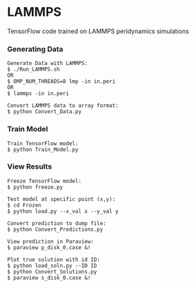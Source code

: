 # LAMMPS
TensorFlow code trained on LAMMPS peridynamics simulations


### Generating Data

```    
Generate Data with LAMMPS:
$ ./Run_LAMMPS.sh
OR
$ OMP_NUM_THREADS=8 lmp -in in.peri
OR
$ lammps -in in.peri

Convert LAMMPS data to array format:
$ python Convert_Data.py
```

    
### Train Model

```
Train TensorFlow model:
$ python Train_Model.py
```


### View Results    

```
Freeze TensorFlow model:
$ python freeze.py

Test model at specific point (x,y):
$ cd Frozen
$ python load.py --x_val x --y_val y

Convert prediction to dump file:
$ python Convert_Predictions.py

View prediction in Paraview:
$ paraview p_disk_0.case &!

Plot true solution with id ID:
$ python load_soln.py --ID ID
$ python Convert_Solutions.py
$ paraview s_disk_0.case &!
```    